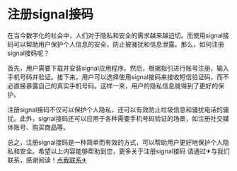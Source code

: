 # 注册signal接码

在当今数字化的社会中，人们对于隐私和安全的需求越来越迫切。而使用signal接码可以帮助用户保护个人信息的安全，防止被骚扰和信息泄露。那么，如何注册signal接码呢？

首先，用户需要下载并安装signal应用程序。然后，根据指引进行账号注册，输入手机号码并验证。接下来，用户可以选择使用signal接码来接收短信验证码，而不必直接暴露自己的真实手机号码。这样一来，用户的隐私信息就得到了更好的保护。

注册signal接码不仅可以保护个人隐私，还可以有效防止垃圾信息和骚扰电话的骚扰。此外，signal接码还可以应用于各种需要手机号码验证的场景，如注册社交媒体账号、购买商品等。

总之，注册signal接码是一种简单而有效的方式，可以帮助用户更好地保护个人隐私和安全。希望以上内容能够帮助到您，更多关于注册signal接码 请通过✈与我们联系，感谢阅读！[点我联系✈](https://news.G208.com)